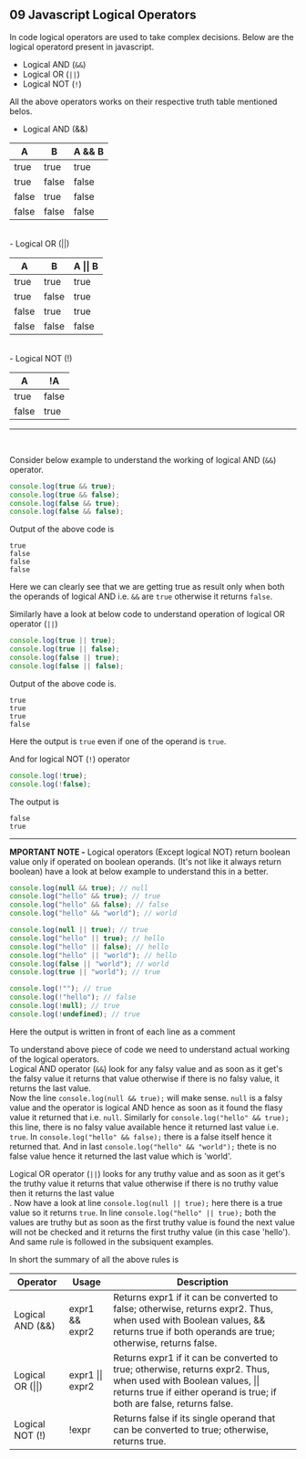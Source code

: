 ## 09 Javascript Logical Operators

In code logical operators are used to take complex decisions.
Below are the logical operatord present in javascript.

- Logical AND (`&&`)
- Logical OR (`||`)
- Logical NOT (`!`)

All the above operators works on their respective truth table mentioned belos.

- Logical AND (&&)

| A     | B     | A && B |
| ----- | ----- | ------ |
| true  | true  | true   |
| true  | false | false  |
| false | true  | false  |
| false | false | false  |

<br>
- Logical OR (||)

| A     | B     | A \|\| B |
| ----- | ----- | -------- |
| true  | true  | true     |
| true  | false | true     |
| false | true  | true     |
| false | false | false    |

<br>
- Logical NOT (!)

| A     | !A    |
| ----- | ----- |
| true  | false |
| false | true  |

<hr><br>

Consider below example to understand the working of logical AND (`&&`) operator.

```javascript
console.log(true && true);
console.log(true && false);
console.log(false && true);
console.log(false && false);
```

Output of the above code is

```
true
false
false
false
```

Here we can clearly see that we are getting true as result only when both the operands of logical AND i.e. `&&` are `true` otherwise it returns `false`.

Similarly have a look at below code to understand operation of logical OR operator (`||`)

```javascript
console.log(true || true);
console.log(true || false);
console.log(false || true);
console.log(false || false);
```

Output of the above code is.

```
true
true
true
false
```

Here the output is `true` even if one of the operand is `true`.

And for logical NOT (`!`) operator

```javascript
console.log(!true);
console.log(!false);
```

The output is

```
false
true
```

<hr>

**MPORTANT NOTE -** Logical operators (Except logical NOT) return boolean value only if operated on boolean operands. (It's not like it always return boolean) have a look at below example to understand this in a better.

```javascript
console.log(null && true); // null
console.log("hello" && true); // true
console.log("hello" && false); // false
console.log("hello" && "world"); // world

console.log(null || true); // true
console.log("hello" || true); // hello
console.log("hello" || false); // hello
console.log("hello" || "world"); // hello
console.log(false || "world"); // world
console.log(true || "world"); // true

console.log(!""); // true
console.log(!"hello"); // false
console.log(!null); // true
console.log(!undefined); // true
```

Here the output is written in front of each line as a comment

To understand above piece of code we need to understand actual working of the logical operators.<br>
Logical AND operator (`&&`) look for any falsy value and as soon as it get's the falsy value it returns that value otherwise if there is no falsy value, it returns the last value.<br>
Now the line `console.log(null && true);` will make sense. `null` is a falsy value and the operator is logical AND hence as soon as it found the flasy value it returned that i.e. `null`. Similarly for `console.log("hello" && true);` this line, there is no falsy value available hence it returned last value i.e. `true`. In `console.log("hello" && false);` there is a false itself hence it returned that. And in last `console.log("hello" && "world");` thete is no false value hence it returned the last value which is 'world'.

Logical OR operator (`||`) looks for any truthy value and as soon as it get's the truthy value it returns that value otherwise if there is no truthy value then it returns the last value<br>.
Now have a look at line `console.log(null || true);` here there is a true value so it returns `true`. In line `console.log("hello" || true);` both the values are truthy but as soon as the first truthy value is found the next value will not be checked and it returns the first truthy value (in this case 'hello').
And same rule is followed in the subsiquent examples.

In short the summary of all the above rules is

| Operator          | Usage            | Description                                                                                                                                                                                 |
| ----------------- | ---------------- | ------------------------------------------------------------------------------------------------------------------------------------------------------------------------------------------- |
| Logical AND (&&)  | expr1 && expr2   | Returns expr1 if it can be converted to false; otherwise, returns expr2. Thus, when used with Boolean values, && returns true if both operands are true; otherwise, returns false.          |
| Logical OR (\|\|) | expr1 \|\| expr2 | Returns expr1 if it can be converted to true; otherwise, returns expr2. Thus, when used with Boolean values, \|\| returns true if either operand is true; if both are false, returns false. |
| Logical NOT (!)   | !expr            | Returns false if its single operand that can be converted to true; otherwise, returns true.                                                                                                 |
